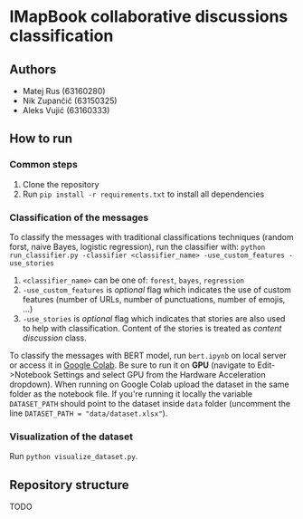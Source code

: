 
# IMapBook collaborative discussions classification

## Authors
- Matej Rus (63160280)
- Nik Zupančič (63150325)
- Aleks Vujić (63160333)

## How to run
### Common steps
1. Clone the repository
2. Run `pip install -r requirements.txt` to install all dependencies

### Classification of the messages 
To classify the messages with traditional classifications techniques (random forst, naive Bayes, logistic regression), run the classifier with: `python run_classifier.py -classifier <classifier_name> -use_custom_features -use_stories`
1. `<classifier_name>` can be one of: `forest`, `bayes`, `regression`
2. `-use_custom_features` is *optional* flag which indicates the use of custom features (number of URLs, number of punctuations, number of emojis, ...)
3. `-use_stories` is *optional* flag which indicates that stories are also used to help with classification. Content of the stories is treated as *content discussion* class.

To classify the messages with BERT model, run `bert.ipynb` on local server or access it in [Google Colab](https://colab.research.google.com/drive/1leHD3ptQg8NOd-YoN4FGleYOKCwEZ8CL?usp=sharing). Be sure to run it on **GPU** (navigate to Edit->Notebook Settings and select GPU from the Hardware Acceleration dropdown). When running on Google Colab upload the dataset in the same folder as the notebook file. 
If you're running it locally the variable `DATASET_PATH`  should point to the dataset inside `data` folder (uncomment the line `DATASET_PATH = "data/dataset.xlsx"`).


### Visualization of the dataset
Run `python visualize_dataset.py`.

## Repository structure
TODO
